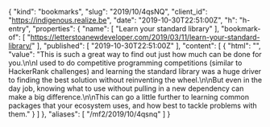 {
  "kind": "bookmarks",
  "slug": "2019/10/4qsNQ",
  "client_id": "https://indigenous.realize.be",
  "date": "2019-10-30T22:51:00Z",
  "h": "h-entry",
  "properties": {
    "name": [
      "Learn your standard library"
    ],
    "bookmark-of": [
      "https://letterstoanewdeveloper.com/2019/03/11/learn-your-standard-library/"
    ],
    "published": [
      "2019-10-30T22:51:00Z"
    ],
    "content": [
      {
        "html": "",
        "value": "This is such a great way to find out just how much can be done for you.\n\nI used to do competitive programming competitions (similar to HackerRank challenges) and learning the standard library was a huge driver to finding the best solution without reinventing the wheel.\n\nBut even in the day job, knowing what to use without pulling in a new dependency can make a big difference.\n\nThis can go a little further to learning common packages that your ecosystem uses, and how best to tackle problems with them."
      }
    ]
  },
  "aliases": [
    "/mf2/2019/10/4qsnq"
  ]
}
